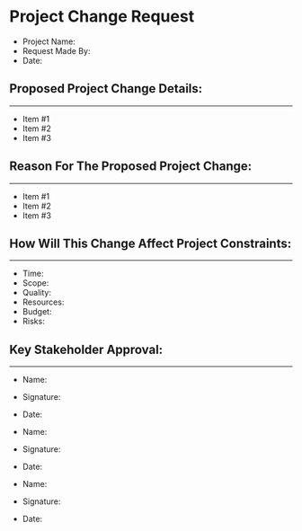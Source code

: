 # Project Change Request
- Project Name: 
- Request Made By: 
- Date: 
## Proposed Project Change Details:
---
- Item #1
- Item #2
- Item #3
## Reason For The Proposed Project Change:
---
- Item #1
- Item #2
- Item #3
## How Will This Change Affect Project Constraints:
---
- Time:
- Scope:
- Quality: 
- Resources:
- Budget: 
- Risks:
## Key Stakeholder Approval:
---
- Name: 
- Signature: 
- Date: 

- Name: 
- Signature: 
- Date: 

- Name: 
- Signature: 
- Date: 